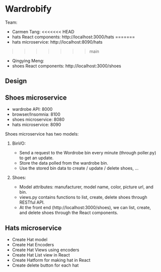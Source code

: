# Wardrobify

Team:

- Carmen Tang:
<<<<<<< HEAD
- hats React components: http://localhost:3000/hats
=======
- hats microservice: http://localhost:8090/hats
>>>>>>> main

- Qingying Meng:
- shoes React components: http://localhost:3000/shoes

## Design

## Shoes microservice

- wardrobe API: 8000
- browser/Insomnia: 8100
- shoes microservice: 8080
- hats microservice: 8090

Shoes microservice has two models:

1. BinVO:

   - Send a request to the Wordrobe bin every minute (through poller.py) to get an update.
   - Store the data polled from the wardrobe bin.
   - Use the stored bin data to create / update / delete shoes, ...

2. Shoes:

   - Model attributes: manufacturer, model name, color, picture url, and bin.
   - views.py contains functions to list, create, delete shoes through RESTful API.
   - At the front end (http://localhost:3000/shoes), we can list, create, and delete shoes through the React components.

## Hats microservice

- Create Hat model
- Create Hat Encoders
- Create Hat Views using encoders
- Create Hat List view in React
- Create Hatform for making hat in React
- Create delete button for each hat
